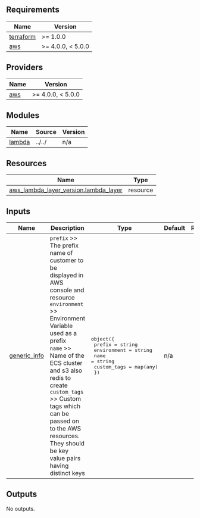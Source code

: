 <!-- BEGIN_TF_DOCS -->
## Requirements

| Name                                                                      | Version           |
|---------------------------------------------------------------------------|-------------------|
| <a name="requirement_terraform"></a> [terraform](#requirement\_terraform) | >= 1.0.0          |
| <a name="requirement_aws"></a> [aws](#requirement\_aws)                   | >= 4.0.0, < 5.0.0 |

## Providers

| Name                                              | Version           |
|---------------------------------------------------|-------------------|
| <a name="provider_aws"></a> [aws](#provider\_aws) | >= 4.0.0, < 5.0.0 |

## Modules

| Name                                                   | Source | Version |
|--------------------------------------------------------|--------|---------|
| <a name="module_lambda"></a> [lambda](#module\_lambda) | ../../ | n/a     |

## Resources

| Name                                                                                                                                      | Type     |
|-------------------------------------------------------------------------------------------------------------------------------------------|----------|
| [aws_lambda_layer_version.lambda_layer](https://registry.terraform.io/providers/hashicorp/aws/latest/docs/resources/lambda_layer_version) | resource |

## Inputs

| Name                                                                     | Description                                                                                                                                                                                                                                                                                                                                                       | Type                                                                                                                                          | Default | Required |
|--------------------------------------------------------------------------|-------------------------------------------------------------------------------------------------------------------------------------------------------------------------------------------------------------------------------------------------------------------------------------------------------------------------------------------------------------------|-----------------------------------------------------------------------------------------------------------------------------------------------|---------|:--------:|
| <a name="input_generic_info"></a> [generic\_info](#input\_generic\_info) | `prefix`      >> The prefix name of customer to be displayed in AWS console and resource<br>  `environment` >> Environment Variable used as a prefix<br>  `name`        >> Name of the ECS cluster and s3 also redis to create<br>  `custom_tags` >> Custom tags which can be passed on to the AWS resources. They should be key value pairs having distinct keys | <pre>object({<br>    prefix      = string<br>    environment = string<br>    name        = string<br>    custom_tags = map(any)<br>  })</pre> | n/a     |   yes    |

## Outputs

No outputs.
<!-- END_TF_DOCS -->
